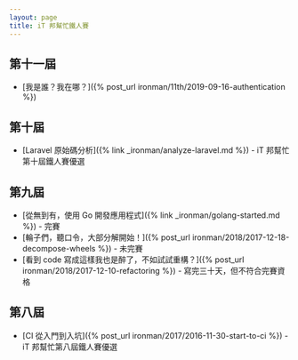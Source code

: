 ```yaml
---
layout: page
title: iT 邦幫忙鐵人賽
---
```


## 第十一屆

* [我是誰？我在哪？]({% post_url ironman/11th/2019-09-16-authentication %})

## 第十屆

* [Laravel 原始碼分析]({% link _ironman/analyze-laravel.md %}) - iT 邦幫忙第十屆鐵人賽優選

## 第九屆

* [從無到有，使用 Go 開發應用程式]({% link _ironman/golang-started.md %}) - 完賽
* [輪子們，聽口令，大部分解開始！]({% post_url ironman/2018/2017-12-18-decompose-wheels %}) - 未完賽
* [看到 code 寫成這樣我也是醉了，不如試試重構？]({% post_url ironman/2018/2017-12-10-refactoring %}) - 寫完三十天，但不符合完賽資格

## 第八屆

* [CI 從入門到入坑]({% post_url ironman/2017/2016-11-30-start-to-ci %}) - iT 邦幫忙第八屆鐵人賽優選
